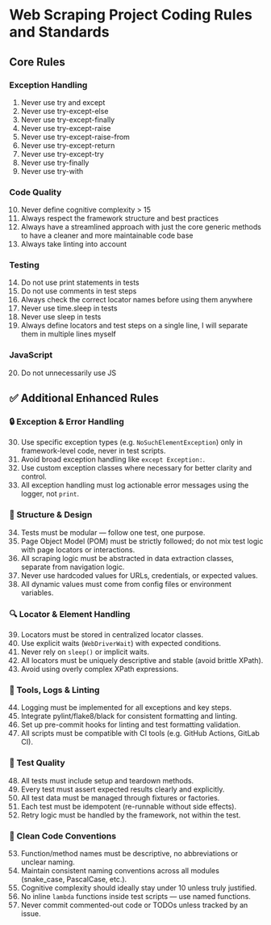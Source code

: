 # Web Scraping Project Coding Rules and Standards

## Core Rules

### Exception Handling
1. Never use try and except
2. Never use try-except-else
3. Never use try-except-finally
4. Never use try-except-raise
5. Never use try-except-raise-from
6. Never use try-except-return
7. Never use try-except-try
8. Never use try-finally
9. Never use try-with

### Code Quality
10. Never define cognitive complexity > 15
11. Always respect the framework structure and best practices
12. Always have a streamlined approach with just the core generic methods to have a cleaner and more maintainable code base
13. Always take linting into account

### Testing
14. Do not use print statements in tests
15. Do not use comments in test steps
16. Always check the correct locator names before using them anywhere
17. Never use time.sleep in tests
18. Never use sleep in tests
19. Always define locators and test steps on a single line, I will separate them in multiple lines myself

### JavaScript
20. Do not unnecessarily use JS

## ✅ Additional Enhanced Rules

### 🔒 Exception & Error Handling
30. Use specific exception types (e.g. `NoSuchElementException`) only in framework-level code, never in test scripts.
31. Avoid broad exception handling like `except Exception:`.
32. Use custom exception classes where necessary for better clarity and control.
33. All exception handling must log actionable error messages using the logger, not `print`.

### 🧱 Structure & Design
34. Tests must be modular — follow one test, one purpose.
35. Page Object Model (POM) must be strictly followed; do not mix test logic with page locators or interactions.
36. All scraping logic must be abstracted in data extraction classes, separate from navigation logic.
37. Never use hardcoded values for URLs, credentials, or expected values.
38. All dynamic values must come from config files or environment variables.

### 🔍 Locator & Element Handling
39. Locators must be stored in centralized locator classes.
40. Use explicit waits (`WebDriverWait`) with expected conditions.
41. Never rely on `sleep()` or implicit waits.
42. All locators must be uniquely descriptive and stable (avoid brittle XPath).
43. Avoid using overly complex XPath expressions.

### 🔧 Tools, Logs & Linting
44. Logging must be implemented for all exceptions and key steps.
45. Integrate pylint/flake8/black for consistent formatting and linting.
46. Set up pre-commit hooks for linting and test formatting validation.
47. All scripts must be compatible with CI tools (e.g. GitHub Actions, GitLab CI).

### 🧪 Test Quality
48. All tests must include setup and teardown methods.
49. Every test must assert expected results clearly and explicitly.
50. All test data must be managed through fixtures or factories.
51. Each test must be idempotent (re-runnable without side effects).
52. Retry logic must be handled by the framework, not within the test.

### 🧼 Clean Code Conventions
53. Function/method names must be descriptive, no abbreviations or unclear naming.
54. Maintain consistent naming conventions across all modules (snake_case, PascalCase, etc.).
55. Cognitive complexity should ideally stay under 10 unless truly justified.
56. No inline `lambda` functions inside test scripts — use named functions.
57. Never commit commented-out code or TODOs unless tracked by an issue.
